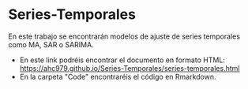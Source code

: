 # Series-Temporales
En este trabajo se encontrarán modelos de ajuste de series temporales como MA, SAR o SARIMA.
- En este link podréis encontrar el documento en formato HTML: https://ahc979.github.io/Series-Temporales/series-temporales.html
- En la carpeta "Code" encontraréis el código en Rmarkdown.
